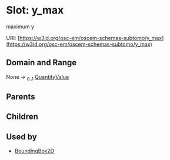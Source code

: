 
# Slot: y_max

maximum y

URI: [https://w3id.org/osc-em/oscem-schemas-subtomo/y_max](https://w3id.org/osc-em/oscem-schemas-subtomo/y_max)


## Domain and Range

None &#8594;  <sub>0..1</sub> [QuantityValue](QuantityValue.md)

## Parents


## Children


## Used by

 * [BoundingBox2D](BoundingBox2D.md)
